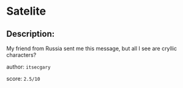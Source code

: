 
# Satelite
## Description:
My friend from Russia sent me this message, but all I see are cryllic characters?

author: `itsecgary`

score: `2.5/10`

